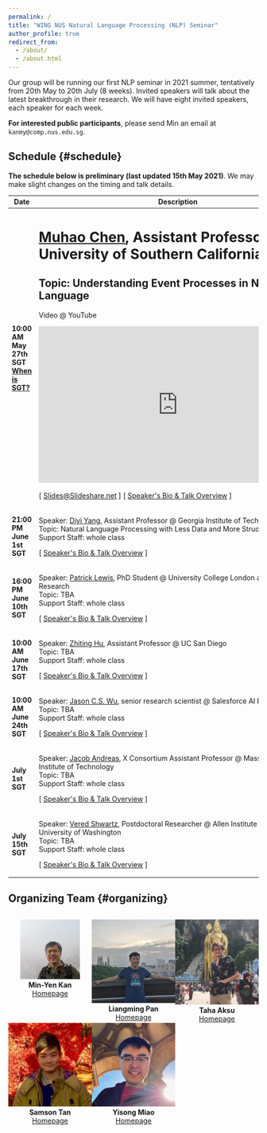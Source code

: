 ```yaml
---
permalink: /
title: "WING NUS Natural Language Processing (NLP) Seminar"
author_profile: true
redirect_from:
  - /about/
  - /about.html
---
```

Our group will be running our first NLP seminar in 2021 summer, tentatively from 20th May to 20th July (8 weeks). Invited speakers will talk about the latest breakthrough in their research. We will have eight invited speakers, each speaker for each week.

**For interested public participants**, please send Min an email at ```kanmy@comp.nus.edu.sg```.

## Schedule  {#schedule}

**The schedule below is preliminary (last updated 15th May 2021)**. We may make slight changes on the timing and talk details. 

<table class="table table-striped">
<thead class="thead-inverse"><tr><th>Date</th><th width="80%">Description</th></tr></thead>
<tbody>
<!-- Support Staff ********************************** 
  Use this first row as an exemplar.  You can get the Youtube offsets for each segment by using the share button and checking the "start at" checkbox and then pasting it.  The t parameter is the number of second from the start of the video.
 ************************************************** -->
<tr>
  <td><b>10:00 AM May 27th SGT<br /><a href="https://www.timeanddate.com/time/zones/sgt">When is SGT?</a></b>
  </td>

  <td>
    <h1><a href="https://muhaochen.github.io/">Muhao Chen</a>, Assistant Professor @ University of Southern California</h1>
    <h2>Topic: Understanding Event Processes in Natural Language</h2>

  <p>
    Video @ YouTube
  </p>
    
  <p>
    <iframe width="560" height="315" src="https://www.youtube.com/embed/SsVhzeT5VmA" frameborder="0" allow="autoplay; encrypted-media" allowfullscreen></iframe>
  </p>

  <p>
    [&nbsp;<a href="https://www.slideshare.net/secret/zg3u4SIAfT9eK">Slides@Slideshare.net</a>&nbsp;]
    [&nbsp;<a href="https://wing-nus.github.io/nlp-seminar/speaker-muhao">Speaker's Bio & Talk Overview</a>&nbsp;]
    <br/></p> 

  </td>

  </tr>

<tr>
  <td><b>21:00 PM June 1st SGT<br /></b>
  </td>
  <td>
  <p>
    Speaker: <a href="https://www.cc.gatech.edu/~dyang888/">Diyi Yang</a>, Assistant Professor @ Georgia Institute of Technology<br/>
    Topic: Natural Language Processing with Less Data and More Structures<br/>
    Support Staff: whole class
</p>
  <p>
    [&nbsp;<a href="https://wing-nus.github.io/nlp-seminar/speaker-diyi">Speaker's Bio & Talk Overview</a>&nbsp;]
    <br/></p> 
  </td>
  </tr>

  <tr>
  <td><b>16:00 PM June 10th SGT<br/></b>
  </td>
  <td>
  <p>
    Speaker: <a href="https://www.patricklewis.io/">Patrick Lewis</a>, PhD Student @ University College London and Facebook AI Research<br/>
    Topic: TBA<br/>
    Support Staff: whole class
</p>
  <p>
    [&nbsp;<a href="https://wing-nus.github.io/nlp-seminar/speaker-patrick">Speaker's Bio & Talk Overview</a>&nbsp;]
    <br/></p> 
  </td>
  </tr>


  <tr>
  <td><b>10:00 AM June 17th SGT<br/></b>
  </td>
  <td>
  <p>
    Speaker: <a href="http://zhiting.ucsd.edu/">Zhiting Hu</a>, Assistant Professor @ UC San Diego<br/>
    Topic: TBA<br/>
    Support Staff: whole class
</p>
  <p>
    [&nbsp;<a href="https://wing-nus.github.io/nlp-seminar/speaker-zhiting">Speaker's Bio & Talk Overview</a>&nbsp;]
    <br/></p> 
  </td>
  </tr>


  <tr>
  <td><b>10:00 AM June 24th SGT<br/></b>
  </td>
  <td>
  <p>
    Speaker: <a href="https://jasonwu0731.github.io">Jason C.S. Wu</a>, senior research scientist @ Salesforce AI Research<br/>
    Topic: TBA<br/>
    Support Staff: whole class
</p>
  <p>
    [&nbsp;<a href="https://wing-nus.github.io/nlp-seminar/speaker-jason">Speaker's Bio & Talk Overview</a>&nbsp;]
    <br/></p> 
  </td>
  </tr>

  <tr>
  <td><b>July 1st SGT<br/></b>
  </td>
  <td>
  <p>
    Speaker: <a href="https://www.mit.edu/~jda/">Jacob Andreas</a>, X Consortium Assistant Professor @ Massachusetts Institute of Technology<br/>
    Topic: TBA<br/>
    Support Staff: whole class
</p>
  <p>
    [&nbsp;<a href="https://wing-nus.github.io/nlp-seminar/speaker-jacob">Speaker's Bio & Talk Overview</a>&nbsp;]
    <br/></p> 
  </td>
  </tr>



  <tr>
  <td><b>July 15th SGT<br/></b>
  </td>
  <td>
  <p>
    Speaker: <a href="https://vered1986.github.io/">Vered Shwartz</a>, Postdoctoral Researcher @ Allen Institute for AI and University of Washington<br/>
    Topic: TBA<br/>
    Support Staff: whole class
</p>
  <p>
    [&nbsp;<a href="https://wing-nus.github.io/nlp-seminar/speaker-vered">Speaker's Bio & Talk Overview</a>&nbsp;]
    <br/></p> 
  </td>
  </tr>

  <tr>
  </tr>
</tbody></table>

## Organizing Team {#organizing}
<div style="text-align:center; display:grid; grid-template-columns: 1fr 1fr 1fr; margin-top:30px;">

<div class="tutor__profile">
  <img src="images/min.jpg"/><BR/>
  <strong>Min-Yen Kan</strong>
  <BR/>
 <A HREF="https://www.comp.nus.edu.sg/~kanmy/">Homepage</A><BR/>
</div>

<div class="tutor__profile">
  <img src="images/liangming.jpg"/><BR/>
  <strong>Liangming Pan</strong>
  <BR/>
 <A HREF="http://www.liangmingpan.com/">Homepage</A><BR/>
</div>

<div class="tutor__profile">
  <img src="images/taha.png"/><BR/>
  <strong>Taha Aksu</strong>
  <BR/>
 <A HREF="https://cuthalionn.github.io/">Homepage</A><BR/>
</div>

<div class="tutor__profile">
  <img src="images/samson.jpg"/><BR/>
  <strong>Samson Tan</strong>
  <BR/>
 <A HREF="https://samsontmr.github.io/">Homepage</A><BR/>
</div>

<div class="tutor__profile">
  <img src="images/yisong.jpg"/><BR/>
  <strong>Yisong Miao</strong>
  <BR/>
 <A HREF="https://yisong.me/">Homepage</A><BR/>
</div>

</div>

